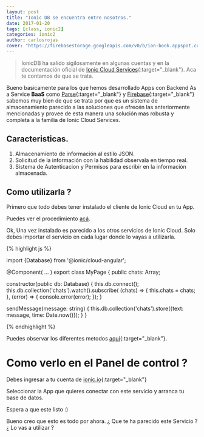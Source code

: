 ```yaml
---
layout: post
title: "Ionic DB se encuentra entre nosotros."
date: 2017-01-20
tags: [class, ionic2]
categories: ionic2
author: carlosrojas
cover: "https://firebasestorage.googleapis.com/v0/b/ion-book.appspot.com/o/posts%2Fionicdb%2Fionicdb.png?alt=media&token=46de90c8-2beb-423e-a212-a94d2247c77c"
---
```

> IonicDB ha salido sigilosamente en algunas cuentas y en la documentación oficial de [Ionic Cloud Services](https://docs.ionic.io/services/database/){:target="_blank"}. Aca te contamos de que se trata.

<amp-img width="1024" height="512" layout="responsive" src="https://firebasestorage.googleapis.com/v0/b/ion-book.appspot.com/o/posts%2Fionicdb%2Fionicdb.png?alt=media&token=46de90c8-2beb-423e-a212-a94d2247c77c"></amp-img> 

Bueno basicamente para los que hemos desarrollado Apps con Backend As a Service **BaaS** como [Parse](https://parse.com/){:target="_blank"} y [Firebase](https://firebase.google.com/){:target="_blank"} sabemos muy bien de que se
trata por que es un sistema de almacenamiento parecido a las soluciones que ofrecén las anteriormente mencionadas y provee de esta manera una solución mas robusta y completa a la familia de Ionic Cloud Services.

## Caracteristicas.

1. Almacenamiento de información al estilo JSON.
2. Solicitud de la información con la habilidad observala en tiempo real.
3. Sistema de Autenticacion y Permisos para escribir en la información almacenada.

## Como utilizarla ?

Primero que todo debes tener instalado el cliente de Ionic Cloud en tu App.

Puedes ver el procedimiento [acá](https://docs.ionic.io/setup.html#installation).

Ok, Una vez instalado es parecido a los otros servicios de Ionic Cloud. Solo debes importar el servicio en cada lugar donde lo vayas a utilizarla.

{% highlight js %}

import {Database} from '@ionic/cloud-angular';

@Component( ... )
export class MyPage {
  public chats: Array<string>;
  
  constructor(public db: Database) {
    this.db.connect();
    this.db.collection('chats').watch().subscribe( (chats) => {
      this.chats = chats;
    }, (error) => {
      console.error(error);
    });
  }

  sendMessage(message: string) {
    this.db.collection('chats').store({text: message, time: Date.now()});
  }
}

{% endhighlight %}

Puedes observar los diferentes metodos [aquí](https://docs.ionic.io/services/database/#api-documentation){:target="_blank"}.

# Como verlo en el Panel de control ?

Debes ingresar a tu cuenta de [ionic.io](https://apps.ionic.io/apps){:target="_blank"}

<amp-img width="1024" height="512" layout="responsive" src="https://firebasestorage.googleapis.com/v0/b/ion-book.appspot.com/o/posts%2Fionicdb%2F1.png?alt=media&token=4ed94ae5-c075-413b-b8bb-394dd8c4d56f"></amp-img> 

Seleccionar la App que quieres conectar con este servicio y arranca tu base de datos.

<amp-img width="1024" height="512" layout="responsive" src="https://firebasestorage.googleapis.com/v0/b/ion-book.appspot.com/o/posts%2Fionicdb%2F2.png?alt=media&token=c5940964-dae4-4b31-9c7d-0a0e78dc43e5"></amp-img> 

Espera a que este listo :) 

<amp-img width="1024" height="512" layout="responsive" src="https://firebasestorage.googleapis.com/v0/b/ion-book.appspot.com/o/posts%2Fionicdb%2F3.png?alt=media&token=6dce0fb4-55dc-4f5d-9c66-89e51e60ba0e"></amp-img> 

Bueno creo que esto es todo por ahora. ¿ Que te ha parecido este Servicio ? ¿ Lo vas a utilizar ?


